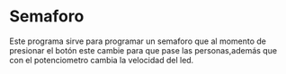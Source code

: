 # Semaforo
Este programa sirve para programar un semaforo que al momento de presionar el botón 
este cambie para que pase las personas,además que con el potenciometro cambia la velocidad 
del led. 
